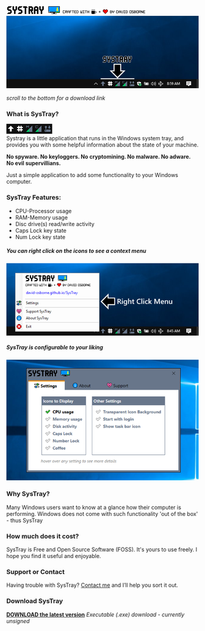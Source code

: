 ![SysTray logo](assets/systray.png) ![Crafted by](assets/craftedby.png)<br>
![Systray In Taskbar](assets/SysTray_Desktop_01.png)<br>

*scroll to the bottom for a download link*

### What is SysTray?
![SysTray Animated](assets/SysTray.gif)<br>
Systray is a little application that runs in the Windows system tray, and provides you with some helpful information about the state of your machine.

**No spyware.  No keyloggers.  No cryptomining.  No malware.  No adware.  No evil supervillians.**

Just a simple application to add some functionality to your Windows computer.

### SysTray Features:
- CPU-Processor usage
- RAM-Memory usage
- Disc drive(s) read/write activity
- Caps Lock key state
- Num Lock key state
##### You can right click on the icons to see a context menu<br>
![Right Click Menu](assets/SysTray_desktop2.png)
##### SysTray is configurable to your liking<br>
![Settings Window](assets/SysTray_desktop_03.png)

### Why SysTray?
Many Windows users want to know at a glance how their computer is performing.  Windows does not come with such functionality 'out of the box' - thus SysTray

### How much does it cost?
SysTray is Free and Open Source Software (FOSS).  It's yours to use freely.  I hope you find it useful and enjoyable.

### Support or Contact
Having trouble with SysTray?  [Contact me](mailto://david.osborne@outlook.com) and I’ll help you sort it out.

### Download SysTray
**[DOWNLOAD the latest version](https://github.com/david-osborne/SysTray/releases/tag/v0.1-beta)**  *Executable (.exe) download - currently unsigned*
